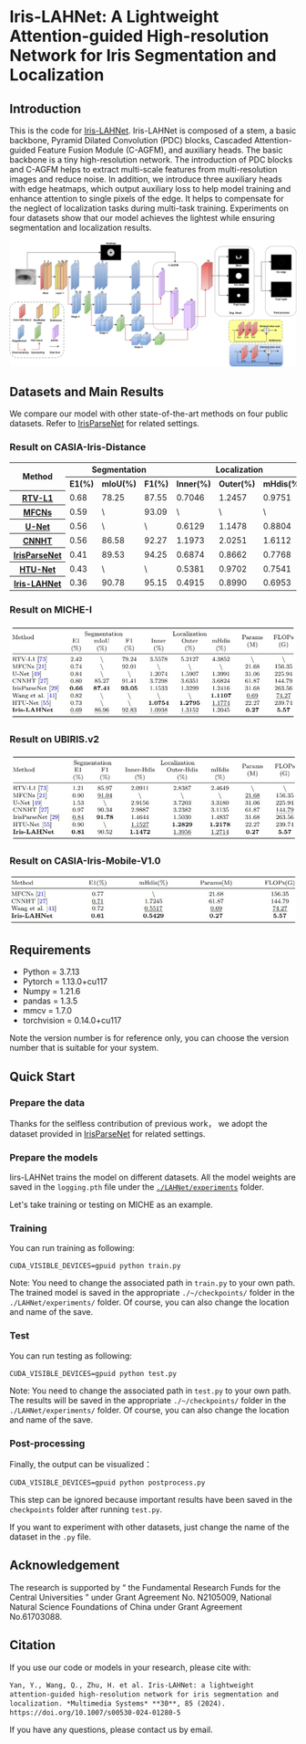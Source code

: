 # Iris-LAHNet: A Lightweight Attention-guided High-resolution Network for Iris Segmentation and Localization
## Introduction
This is the code for [Iris-LAHNet](https://link.springer.com/article/10.1007/s00530-024-01280-5). Iris-LAHNet is composed of a stem, a basic backbone, Pyramid Dilated Convolution (PDC) blocks, Cascaded Attention-guided Feature Fusion Module (C-AGFM), and auxiliary heads. The basic backbone is a tiny high-resolution network. The introduction of PDC blocks and C-AGFM helps to extract multi-scale features from multi-resolution images and reduce noise. In addition, we introduce three auxiliary heads with edge heatmaps, which output auxiliary loss to help model training and enhance attention to single pixels of the edge. It helps to compensate for the neglect of localization tasks during multi-task training. Experiments on four datasets show that our model achieves the lightest while ensuring segmentation and localization results.

![pic1](https://github.com/YAN-0802/LAHNet/blob/main/pics/LAHNet.jpg)

## Datasets and Main Results
 We compare our model with other state-of-the-art methods on four public datasets. Refer to [IrisParseNet](https://doi.org/10.1109/TIFS.2020.2980791) for related settings.

### Result on CASIA-Iris-Distance
<table>
	<tr>
	    <th rowspan="2">Method</th>
	    <th colspan="3">Segmentation</th>
	    <th colspan="3">Localization</th> 
      <th rowspan="2">Params(M)</th>
      <th rowspan="2">FLOPs(G)</th>
	</tr >
  	<tr>
	    <th>E1(%)</th>
	    <th>mIoU(%)</th> 
      <th>F1(%)</th>
      <th>Inner(%)</th>
      <th>Outer(%)</th>
      <th>mHdis(%)</th>
	</tr >
	<tr>
	    <th><a href="https://ieeexplore.ieee.org/document/7410793">RTV-L1</a></th>
	    <td>0.68</td>
      <td>78.25</td>
      <td>87.55</td>
      <td>0.7046</td>
      <td>1.2457</td>
      <td>0.9751</td>
      <td>\</td>
      <td>\</td>
	</tr>
 	<tr>
	    <th><a href="https://doi.org/10.1109/ICB.2016.7550055">MFCNs</a></th>
	    <td>0.59</td>
      <td>\</td>
      <td>93.09</td>
      <td>\</td>
      <td>\</td>
      <td>\</td>
      <td>21.68</td>
      <td>156.35</td>
	</tr>
	 	<tr>
	    <th><a href="https://doi.org/10.1007/978-3-319-24574-4 28">U-Net</a></th>
	    <td>0.56</td>
      <td>\</td>
      <td>\</td>
      <td>0.6129</td>
      <td>1.1478</td>
      <td>0.8804</td>
      <td>31.06</td>
      <td>225.94</td>
	</tr>
 	 	<tr>
	    <th><a href="https://doi.org/10.1016/j.patrec.2018.12.021">CNNHT</a></th>
	    <td>0.56</td>
      <td>86.58</td>
      <td>92.27</td>
      <td>1.1973</td>
      <td>2.0251</td>
      <td>1.6112</td>
      <td>61.87</td>
      <td>144.79</td>
	</tr>
 	 	<tr>
	    <th><a href="https://doi.org/10.1109/TIFS.2020.2980791">IrisParseNet</a></th>
	    <td>0.41</td>
      <td>89.53</td>
      <td>94.25</td>
      <td>0.6874</td>
      <td>0.8662</td>
      <td>0.7768</td>
      <td>31.68</td>
      <td>263.56</td>
	</tr>
 	 	<tr>
	    <th><a href="https://doi.org/10.1109/IJCB54206.2022.10007944">HTU-Net</a></th>
	    <td>0.43</td>
      <td>\</td>
      <td>\</td>
      <td>0.5381</td>
      <td>0.9702</td>
      <td>0.7541</td>
      <td>22.27</td>
      <td>239.74</td>
	</tr>
 	 	<tr>
	    <th><a href="">Iris-LAHNet</a></th>
	    <td>0.36</td>
      <td>90.78</td>
      <td>95.15</td>
      <td>0.4915</td>
      <td>0.8990</td>
      <td>0.6953</td>
      <td>0.27</td>
      <td>5.57</td>
	</tr>
</table>

  ### Result on MICHE-I
  ![pic2](https://github.com/YAN-0802/LAHNet/blob/main/pics/miche.jpg)

  ### Result on UBIRIS.v2
  ![pic3](https://github.com/YAN-0802/LAHNet/blob/main/pics/ub.jpg)

  ### Result on CASIA-Iris-Mobile-V1.0
  ![pic4](https://github.com/YAN-0802/LAHNet/blob/main/pics/m1.jpg)

## Requirements
+ Python = 3.7.13
+ Pytorch = 1.13.0+cu117
+ Numpy = 1.21.6
+ pandas = 1.3.5
+ mmcv = 1.7.0
+ torchvision = 0.14.0+cu117

Note the version number is for reference only, you can choose the version number that is suitable for your system.

## Quick Start
### Prepare the data
Thanks for the selfless contribution of previous work， we adopt the dataset provided in [IrisParseNet](https://doi.org/10.1109/TIFS.2020.2980791) for related settings.

### Prepare the models
Iirs-LAHNet trains the model on different datasets. All the model weights are saved in the `logging.pth` file under the [`./LAHNet/experiments`](https://github.com/YAN-0802/LAHNet/tree/main/LAHNet/experiments) folder. 

 Let's take training or testing on MICHE as an example. 
### Training
You can run training as following:

```
CUDA_VISIBLE_DEVICES=gpuid python train.py
```
Note: You need to change the associated path in `train.py` to your own path. The trained model is saved in the appropriate `./~/checkpoints/` folder in the `./LAHNet/experiments/` folder. Of course, you can also change the location and name of the save.

### Test
You can run testing as following:

```
CUDA_VISIBLE_DEVICES=gpuid python test.py
```
Note: You need to change the associated path in `test.py` to your own path. The results will be saved in the appropriate `./~/checkpoints/` folder in the `./LAHNet/experiments/` folder. Of course, you can also change the location and name of the save.

### Post-processing
Finally, the output can be visualized：

```
CUDA_VISIBLE_DEVICES=gpuid python postprocess.py
```
This step can be ignored because important results have been saved in the `checkpoints` folder after running `test.py`.

If you want to experiment with other datasets, just change the name of the dataset in the `.py` file.

## Acknowledgement
The research is supported by “ the Fundamental Research Funds for the Central Universities ” under Grant Agreement No. N2105009, National Natural Science Foundations of China under Grant Agreement No.61703088.

## Citation
If you use our code or models in your research, please cite with:
```
Yan, Y., Wang, Q., Zhu, H. et al. Iris-LAHNet: a lightweight attention-guided high-resolution network for iris segmentation and localization. *Multimedia Systems* **30**, 85 (2024). https://doi.org/10.1007/s00530-024-01280-5
```

If you have any questions, please contact us by email.
